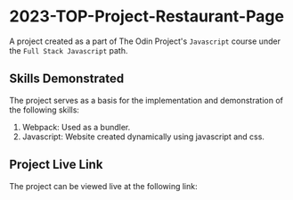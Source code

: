 # 2023-TOP-Project-Restaurant-Page

A project created as a part of The Odin Project's `Javascript` course under the `Full Stack Javascript` path.

## Skills Demonstrated

The project serves as a basis for the implementation and demonstration of the following skills:

1. Webpack: Used as a bundler.
2. Javascript: Website created dynamically using javascript and css.

## Project Live Link

The project can be viewed live at the following link:

